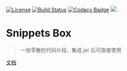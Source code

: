 [![License](https://img.shields.io/badge/License-Apache%202.0-blue.svg)](https://opensource.org/licenses/Apache-2.0)
[![Build Status](https://travis-ci.org/cn-src/snippets-java.svg?branch=master)](https://travis-ci.org/cn-src/snippets-java)
[![Codacy Badge](https://app.codacy.com/project/badge/Grade/2544a8647cde45598ec7fe0dd1cf76c5)](https://www.codacy.com/manual/cn-src/snippets-java?utm_source=github.com&amp;utm_medium=referral&amp;utm_content=cn-src/snippets-java&amp;utm_campaign=Badge_Grade)
[![](https://jitpack.io/v/cn-src/snippets-java.svg)](https://jitpack.io/#cn-src/snippets-java)

# Snippets Box
> 一些零散的代码片段，集成 jar 后可直接使用

[文档](https://cn-src.gitee.io/snippets-java/)